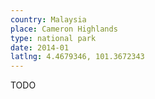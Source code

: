 ```yaml
---
country: Malaysia
place: Cameron Highlands
type: national park
date: 2014-01
latlng: 4.4679346, 101.3672343
---
```


TODO
